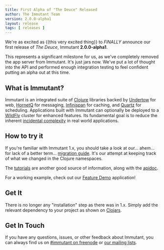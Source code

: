 ```yaml
---
title: First Alpha of "The Deuce" Released
author: The Immutant Team
version: 2.0.0-alpha1
layout: release
tags: [ releases ]
---
```


We're as excited as {{this very excited thing}} to *FINALLY* announce
our first release of *The Deuce*, Immutant **2.0.0-alpha1**.

This represents a significant milestone for us, as we've completely
removed the app server from Immutant. It's just jars now. We've put a
lot of thought into the API and performed enough integration testing
to feel confident putting an alpha out at this time.

## What is Immutant?

Immutant is an integrated suite of [Clojure](http://clojure.org)
libraries backed by [Undertow] for web, [HornetQ] for messaging,
[Infinispan] for caching, and [Quartz] for scheduling. Applications
built with Immutant can optionally be deployed to a [WildFly] cluster
for enhanced features. Its fundamental goal is to reduce the inherent
[incidental complexity](http://en.wikipedia.org/wiki/Accidental_complexity)
in real world applications.

## How to try it

If you're familiar with Immutant 1.x, you should take a look at our...
ahem... for lack of a better term... [migration guide]. It's our
attempt at keeping track of what we changed in the Clojure namespaces.

The [tutorials] are another good source of information, along with the
[apidoc].

For a working example, check out our [Feature Demo] application!

## Get It

There is no longer any "installation" step as there was in 1.x. Simply
add the relevant dependency to your project as shown on [Clojars].

## Get In Touch

If you have any questions, issues, or other feedback about Immutant,
you can always find us on [#immutant on freenode](/community/) or
[our mailing lists](/community/mailing_lists).


[Clojars]: https://clojars.org/org.immutant/immutant
[tutorials]: /tutorials/
[apidoc]: /documentation/
[migration guide]: https://github.com/immutant/immutant/blob/thedeuce/docs/migration-guide.md
[WildFly]: http://wildfly.org/
[Feature Demo]: https://github.com/immutant/feature-demo
[Infinispan]: http://infinispan.org
[HornetQ]: http://hornetq.org
[Undertow]: http://undertow.io
[Quartz]: http://quartz-scheduler.org/
